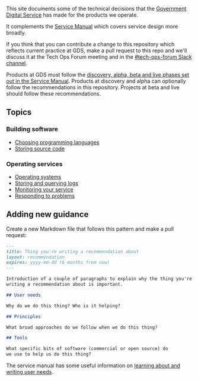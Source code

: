 This site documents some of the technical decisions that the
[Government Digital Service](https://www.gov.uk/government/organisations/government-digital-service)
has made for the products we operate.

It complements the [Service Manual](https://www.gov.uk/service-manual) which
covers service design more broadly.

If you think that you can contribute a change to this repository which reflects
current practice at GDS, make a pull request to this repo and we'll discuss it
at the Tech Ops Forum meeting and in the
[#tech-ops-forum Slack channel](https://govuk.slack.com/messages/tech-ops-forum/).

Products at GDS must follow the
[discovery, alpha, beta and live phases set out in the Service Manual](https://www.gov.uk/service-manual/agile-delivery).
Products at discovery and alpha can optionally follow the recommendations
in this repository. Projects at beta and live should follow these recommendations.

## Topics

### Building software

- [Choosing programming languages](programming-languages.html)
- [Storing source code](source-code.html)

### Operating services

- [Operating systems](operating-systems.html)
- [Storing and querying logs](logging.html)
- [Monitoring your service](monitoring.html)
- [Responding to problems](alerting.html)

## Adding new guidance

Create a new Markdown file that follows this pattern and make a pull request:

```markdown
---
title: Thing you're writing a recommendation about
layout: recommendation
expires: yyyy-mm-dd (6 months from now)
---

Introduction of a couple of paragraphs to explain why the thing you're
writing a recommendation about is important.

## User needs

Why do we do this thing? Who is it helping?

## Principles

What broad approaches do we follow when we do this thing?

## Tools

What specific bits of software (commercial or open source) do
we use to help us do this thing?
```

The service manual has some useful information on
[learning about and writing user needs](https://www.gov.uk/service-manual/user-research/start-by-learning-user-needs).
